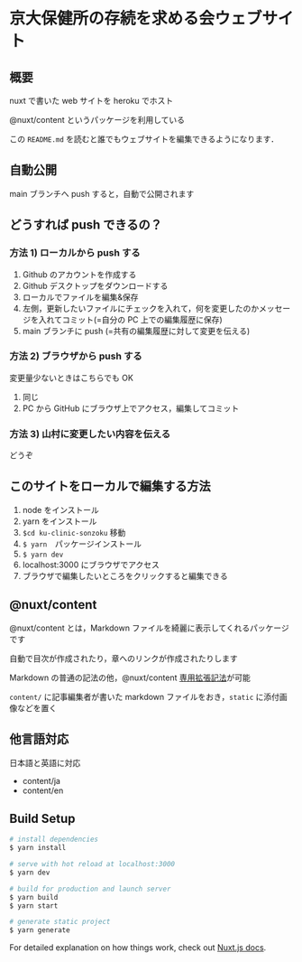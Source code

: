 # 京大保健所の存続を求める会ウェブサイト

## 概要

nuxt で書いた web サイトを heroku でホスト

@nuxt/content というパッケージを利用している

この `README.md` を読むと誰でもウェブサイトを編集できるようになります．

## 自動公開

main ブランチへ push すると，自動で公開されます

## どうすれば push できるの？

### 方法 1) ローカルから push する

1. Github のアカウントを作成する
2. Github デスクトップをダウンロードする
3. ローカルでファイルを編集&保存
4. 左側，更新したいファイルにチェックを入れて，何を変更したのかメッセージを入れてコミット(=自分の PC 上での編集履歴に保存)
5. main ブランチに push (=共有の編集履歴に対して変更を伝える)

### 方法 2) ブラウザから push する

変更量少ないときはこちらでも OK

1. 同じ
2. PC から GitHub にブラウザ上でアクセス，編集してコミット

### 方法 3) 山村に変更したい内容を伝える

どうぞ

## このサイトをローカルで編集する方法

1. node をインストール
2. yarn をインストール
3. `$cd ku-clinic-sonzoku` 移動
4. `$ yarn`　パッケージインストール
5. `$ yarn dev`
6. localhost:3000 にブラウザでアクセス
7. ブラウザで編集したいところをクリックすると編集できる

## @nuxt/content

@nuxt/content とは，Markdown ファイルを綺麗に表示してくれるパッケージです

自動で目次が作成されたり，章へのリンクが作成されたりします

Markdown の普通の記法の他，@nuxt/content [専用拡張記法](https://content.nuxtjs.org/ja/themes-docs/#content-1)が可能

`content/` に記事編集者が書いた markdown ファイルをおき，`static` に添付画像などを置く

## 他言語対応

日本語と英語に対応

- content/ja
- content/en

## Build Setup

```bash
# install dependencies
$ yarn install

# serve with hot reload at localhost:3000
$ yarn dev

# build for production and launch server
$ yarn build
$ yarn start

# generate static project
$ yarn generate
```

For detailed explanation on how things work, check out [Nuxt.js docs](https://nuxtjs.org).
